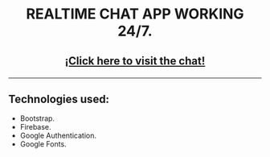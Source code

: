 <div align="center">

<strong><h1>REALTIME CHAT APP WORKING 24/7.</h1></strong>

<h2> 

[¡Click here to visit the chat!](https://chat-realtime-firebase-js.netlify.app/)

</h2>
</div>
<hr>

## Technologies used:


- Bootstrap.
- Firebase.
- Google Authentication.
- Google Fonts.